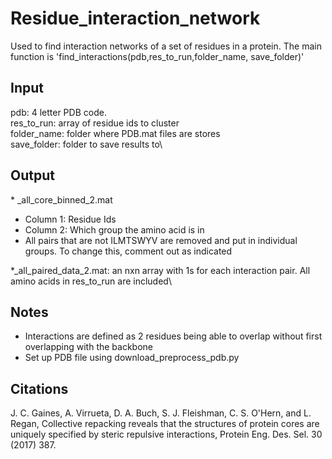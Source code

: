 # Residue_interaction_network

Used to find interaction networks of a set of residues in a protein. The main function is
'find_interactions(pdb,res_to_run,folder_name, save_folder)'

## Input
pdb: 4 letter PDB code.\
res_to_run: array of residue ids to cluster\
folder_name: folder where PDB.mat files are stores\
save_folder: folder to save results to\

## Output
\* _all_core_binned_2.mat
- Column 1: Residue Ids
- Column 2: Which group the amino acid is in
- All pairs that are not ILMTSWYV are removed and put in individual groups. To change this, comment out as indicated

\*_all_paired_data_2.mat: an nxn array with 1s for each interaction pair. All amino acids in res_to_run are included\

## Notes
- Interactions are defined as 2 residues being able to overlap without first overlapping with the backbone
- Set up PDB file using download_preprocess_pdb.py

## Citations
J. C. Gaines, A. Virrueta, D. A. Buch, S. J. Fleishman, C. S. O'Hern, and L. Regan, Collective repacking reveals that the structures of protein cores are uniquely specified by steric repulsive interactions, Protein Eng. Des. Sel. 30 (2017) 387.
